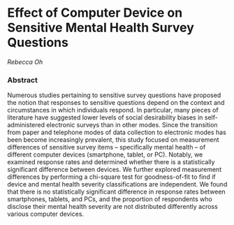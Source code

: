 # Effect of Computer Device on Sensitive Mental Health Survey Questions

*Rebecca Oh*

### Abstract

Numerous studies pertaining to sensitive survey questions have proposed the notion that responses to sensitive questions depend on the context and circumstances in which individuals respond. In particular, many pieces of literature have suggested lower levels of social desirability biases in self-administered electronic surveys than in other modes. Since the transition from paper and telephone modes of data collection to electronic modes has been become increasingly prevalent, this study focused on measurement differences of sensitive survey items – specifically mental health – of different computer devices (smartphone, tablet, or PC). Notably, we examined response rates and determined whether there is a statistically significant difference between devices. We further explored measurement differences by performing a chi-square test for goodness-of-fit to find if device and mental health severity classifications are independent. We found that there is no statistically significant difference in response rates between smartphones, tablets, and PCs, and the proportion of respondents who disclose their mental health severity are not distributed differently across various computer devices.
